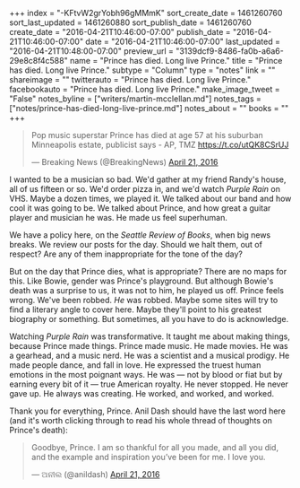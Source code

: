 +++
index = "-KFtvW2grYobh96gMMmK"
sort_create_date = 1461260760
sort_last_updated = 1461260880
sort_publish_date = 1461260760
create_date = "2016-04-21T10:46:00-07:00"
publish_date = "2016-04-21T10:46:00-07:00"
date = "2016-04-21T10:46:00-07:00"
last_updated = "2016-04-21T10:48:00-07:00"
preview_url = "3139dcf9-8486-fa0b-a6a6-29e8c8f4c588"
name = "Prince has died. Long live Prince."
title = "Prince has died. Long live Prince."
subtype = "Column"
type = "notes"
link = ""
shareimage = ""
twitterauto = "Prince has died. Long live Prince."
facebookauto = "Prince has died. Long live Prince."
make_image_tweet = "False"
notes_byline = ["writers/martin-mcclellan.md"]
notes_tags = ["notes/prince-has-died-long-live-prince.md"]
notes_about = ""
books = ""
+++
<blockquote class="twitter-tweet" data-lang="en"><p lang="en" dir="ltr">Pop music superstar Prince has died at age 57 at his suburban Minneapolis estate, publicist says - AP, TMZ <a href="https://t.co/utQK8CSrUJ">https://t.co/utQK8CSrUJ</a></p>&mdash; Breaking News (@BreakingNews) <a href="https://twitter.com/BreakingNews/status/723197524627075072">April 21, 2016</a></blockquote>

I wanted to be a musician so bad. We'd gather at my friend Randy's house, all of us fifteen or so. We'd order pizza in, and we'd watch _Purple Rain_ on VHS. Maybe a dozen times, we played it. We talked about our band and how cool it was going to be. We talked about Prince, and how great a guitar player and musician he was. He made us feel superhuman.

We have a policy here, on the _Seattle Review of Books_, when big news breaks. We review our posts for the day. Should we halt them, out of respect? Are any of them inappropriate for the tone of the day?

But on the day that Prince dies, what is appropriate? There are no maps for this. Like Bowie, gender was Prince's playground. But although Bowie's death was a surprise to us, it was not to him, he played us off. Prince feels wrong. We've been robbed. _He_ was robbed. Maybe some sites will try to find a literary angle to cover here. Maybe they'll point to his greatest biography or something. But sometimes, all you have to do is acknowledge. 

Watching _Purple Rain_ was transformative. It taught me about making things, because Prince made things. Prince made music. He made movies. He was a gearhead, and a music nerd. He was a scientist and a musical prodigy. He made people dance, and fall in love. He expressed the truest human emotions in the most poignant ways. He was &mdash; not by blood or fiat but by earning every bit of it &mdash; true American royalty. He never stopped. He never gave up. He always was creating. He worked, and worked, and worked.

Thank you for everything, Prince. Anil Dash should have the last word here (and it's worth clicking through to read his whole thread of thoughts on Prince's death):

<blockquote class="twitter-tweet" data-lang="en"><p lang="en" dir="ltr">Goodbye, Prince. I am so thankful for all you made, and all you did, and the example and inspiration you’ve been for me. I love you.</p>&mdash; ଅନୀଲ (@anildash) <a href="https://twitter.com/anildash/status/723197136804954112">April 21, 2016</a></blockquote>